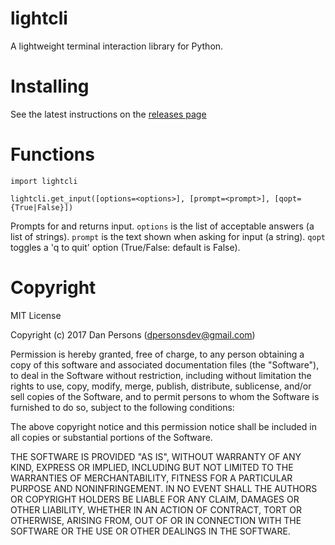 # lightcli
A lightweight terminal interaction library for Python.

# Installing
See the latest instructions on the [releases page](https://github.com/dogoncouch/lightcli/releases)

# Functions
    import lightcli
    
    lightcli.get_input([options=<options>], [prompt=<prompt>], [qopt={True|False}])

Prompts for and returns input. `` options `` is the list of acceptable answers (a list of strings). `` prompt `` is the text shown when asking for input (a string). `` qopt `` toggles a 'q to quit' option (True/False: default is False).

# Copyright
MIT License

Copyright (c) 2017 Dan Persons (dpersonsdev@gmail.com)

Permission is hereby granted, free of charge, to any person obtaining a copy
of this software and associated documentation files (the "Software"), to deal
in the Software without restriction, including without limitation the rights
to use, copy, modify, merge, publish, distribute, sublicense, and/or sell
copies of the Software, and to permit persons to whom the Software is
furnished to do so, subject to the following conditions:

The above copyright notice and this permission notice shall be included in all
copies or substantial portions of the Software.

THE SOFTWARE IS PROVIDED "AS IS", WITHOUT WARRANTY OF ANY KIND, EXPRESS OR
IMPLIED, INCLUDING BUT NOT LIMITED TO THE WARRANTIES OF MERCHANTABILITY,
FITNESS FOR A PARTICULAR PURPOSE AND NONINFRINGEMENT. IN NO EVENT SHALL THE
AUTHORS OR COPYRIGHT HOLDERS BE LIABLE FOR ANY CLAIM, DAMAGES OR OTHER
LIABILITY, WHETHER IN AN ACTION OF CONTRACT, TORT OR OTHERWISE, ARISING FROM,
OUT OF OR IN CONNECTION WITH THE SOFTWARE OR THE USE OR OTHER DEALINGS IN THE
SOFTWARE.

